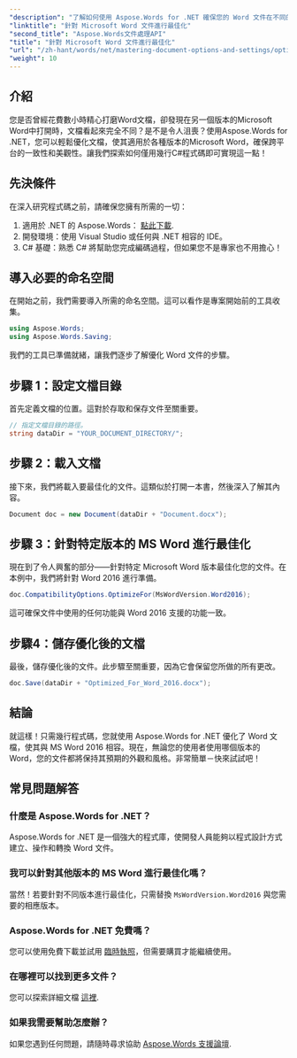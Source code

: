 ```yaml
---
"description": "了解如何使用 Aspose.Words for .NET 確保您的 Word 文件在不同的 Microsoft Word 版本中保持其格式和外觀。"
"linktitle": "針對 Microsoft Word 文件進行最佳化"
"second_title": "Aspose.Words文件處理API"
"title": "針對 Microsoft Word 文件進行最佳化"
"url": "/zh-hant/words/net/mastering-document-options-and-settings/optimize-for-ms-word-document/"
"weight": 10
---
```


## 介紹

您是否曾經花費數小時精心打磨Word文檔，卻發現在另一個版本的Microsoft Word中打開時，文檔看起來完全不同？是不是令人沮喪？使用Aspose.Words for .NET，您可以輕鬆優化文檔，使其適用於各種版本的Microsoft Word，確保跨平台的一致性和美觀性。讓我們探索如何僅用幾行C#程式碼即可實現這一點！

## 先決條件

在深入研究程式碼之前，請確保您擁有所需的一切：

1. 適用於 .NET 的 Aspose.Words： [點此下載](https://releases。aspose.com/words/net/).
2. 開發環境：使用 Visual Studio 或任何與 .NET 相容的 IDE。
3. C# 基礎：熟悉 C# 將幫助您完成編碼過程，但如果您不是專家也不用擔心！

## 導入必要的命名空間

在開始之前，我們需要導入所需的命名空間。這可以看作是專案開始前的工具收集。

```csharp
using Aspose.Words;
using Aspose.Words.Saving;
```

我們的工具已準備就緒，讓我們逐步了解優化 Word 文件的步驟。

## 步驟 1：設定文檔目錄

首先定義文檔的位置。這對於存取和保存文件至關重要。

```csharp
// 指定文檔目錄的路徑。
string dataDir = "YOUR_DOCUMENT_DIRECTORY/";
```

## 步驟 2：載入文檔

接下來，我們將載入要最佳化的文件。這類似於打開一本書，然後深入了解其內容。

```csharp
Document doc = new Document(dataDir + "Document.docx");
```

## 步驟 3：針對特定版本的 MS Word 進行最佳化

現在到了令人興奮的部分——針對特定 Microsoft Word 版本最佳化您的文件。在本例中，我們將針對 Word 2016 進行準備。

```csharp
doc.CompatibilityOptions.OptimizeFor(MsWordVersion.Word2016);
```

這可確保文件中使用的任何功能與 Word 2016 支援的功能一致。

## 步驟4：儲存優化後的文檔

最後，儲存優化後的文件。此步驟至關重要，因為它會保留您所做的所有更改。

```csharp
doc.Save(dataDir + "Optimized_For_Word_2016.docx");
```

## 結論

就這樣！只需幾行程式碼，您就使用 Aspose.Words for .NET 優化了 Word 文檔，使其與 MS Word 2016 相容。現在，無論您的使用者使用哪個版本的 Word，您的文件都將保持其預期的外觀和風格。非常簡單－快來試試吧！

## 常見問題解答

### 什麼是 Aspose.Words for .NET？
Aspose.Words for .NET 是一個強大的程式庫，使開發人員能夠以程式設計方式建立、操作和轉換 Word 文件。

### 我可以針對其他版本的 MS Word 進行最佳化嗎？
當然！若要針對不同版本進行最佳化，只需替換 `MsWordVersion.Word2016` 與您需要的相應版本。

### Aspose.Words for .NET 免費嗎？
您可以使用免費下載並試用 [臨時執照](https://purchase.aspose.com/temporary-license/)，但需要購買才能繼續使用。

### 在哪裡可以找到更多文件？
您可以探索詳細文檔 [這裡](https://reference。aspose.com/words/net/).

### 如果我需要幫助怎麼辦？
如果您遇到任何問題，請隨時尋求協助 [Aspose.Words 支援論壇](https://forum。aspose.com/c/words/8).